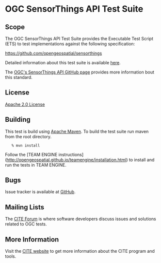 # OGC SensorThings API Test Suite

##  Scope

The OGC SensorThings API Test Suite provides the Executable Test Script (ETS) to test implementations against the following specification:

https://github.com/opengeospatial/sensorthings

Detailed information about this test suite is available [here](http://opengeospatial.github.io/ets-sta10/).

The  [OGC's SensorThings API GitHub page](https://github.com/opengeospatial/sensorthings) provides more information bout this standard.


## License

[Apache 2.0 License](LICENSE.md)

## Building

This test is build using [Apache Maven](http://maven.apache.org/). To 
build the test suite run maven from the root directory.

```
   % mvn install
```   

Follow the [TEAM ENGINE instructions] (http://opengeospatial.github.io/teamengine/installation.html) to install and run the tests in TEAM ENGINE.     

## Bugs

Issue tracker is available at [GitHub](https://github.com/opengeospatial/ets-sta10/issues).

## Mailing Lists

The [CITE Forum](http://cite.opengeospatial.org/forum) is where software developers discuss issues and solutions related to OGC tests. 

## More Information

Visit the [CITE website](http://cite.opengeospatial.org/) to get more information about the CITE program and tools.


